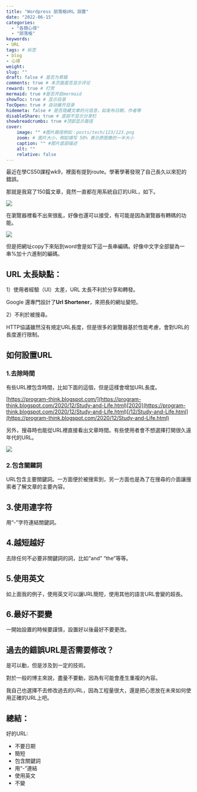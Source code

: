 ```yaml
---
title: "Wordpress 部落格URL 設置"
date: "2022-06-15"
categories: 
  - "各類心得"
  - "部落格"
keywords: 
- URL
tags: # 标签
- blog
- 心得
weight:
slug: ""
draft: false # 是否为草稿
comments: true # 本页面是否显示评论
reward: true # 打赏
mermaid: true #是否开启mermaid
showToc: true # 显示目录
TocOpen: true # 自动展开目录
hidemeta: false # 是否隐藏文章的元信息，如发布日期、作者等
disableShare: true # 底部不显示分享栏
showbreadcrumbs: true #顶部显示路径
cover:
    image: "" #图片路径例如：posts/tech/123/123.png
    zoom: # 图片大小，例如填写 50% 表示原图像的一半大小
    caption: "" #图片底部描述
    alt: ""
    relative: false
---
```


最近在學CS50課程wk9，裡面有提到route。學著學著發現了自己長久以來犯的錯誤。

那就是我寫了150篇文章，竟然一直都在用系統自訂的URL，如下。

![](images/Screen-Shot-2022-06-15-at-2.14.22-PM-510x1024.png)

在瀏覽器裡看不出來很亂，好像也還可以接受，有可能是因為瀏覽器有轉碼的功能。

![](images/Screen-Shot-2022-06-15-at-2.11.34-PM-1024x430.png)

但是把網址copy下來貼到word會是如下這一長串編碼。好像中文字全部變為一串%加十六進制的編碼。


## **URL 太長缺點：**

1）使用者經驗（UI）太差，URL 太長不利於分享和轉發。

Google 還專門設計了**Url Shortener**，來把長的網址變短。

2）不利於被搜尋。

HTTP協議雖然沒有規定URL長度，但是很多的瀏覽器基於性能考慮，會對URL的長度進行限制。

## **如何設置URL**

### **1.去除時間**

有些URL裡包含時間，比如下面的這個，但是這樣會增加URL長度。

[https://program-think.blogspot.com/](https://program-think.blogspot.com/2020/12/Study-and-Life.html)[2020](https://program-think.blogspot.com/2020/12/Study-and-Life.html)[/12/Study-and-Life.html](https://program-think.blogspot.com/2020/12/Study-and-Life.html)

另外，搜尋時也能從URL裡直接看出文章時間。有些使用者會不想選擇打開很久遠年代的URL。

![](images/Screen-Shot-2022-06-15-at-2.46.51-PM-1024x411.png)

### **2.包含關鍵詞**

URL包含主要關鍵詞。一方面便於被搜索到，另一方面也是為了在搜尋的介面讓搜索者了解文章的主要內容。

## **3.使用連字符**

用“-”字符連結關鍵詞。

## **4.越短越好**

去除任何不必要非關鍵詞的詞，比如“and” “the”等等。

## **5.使用英文**

如上面我的例子，使用英文可以讓URL簡短，使用其他的語言URL會變的超長。

## **6.最好不要變**

一開始設置的時候要謹慎，設置好以後最好不要更改。

## **過去的錯誤URL是否需要修改？**

是可以動，但是涉及到一定的技術。

對於一般的博主來說，盡量不要動，因為有可能會產生重複的內容。

我自己也選擇不去修改過去的URL，因為工程量很大，還是把心思放在未來如何使用正確的URL上吧。

## **總結：**

好的URL:

- 不要日期
- 簡短
- 包含關鍵詞
- 用“-”連結
- 使用英文
- 不變
